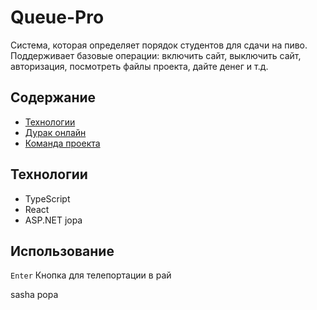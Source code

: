 # Queue-Pro
Система, которая определяет порядок студентов для сдачи на пиво. Поддерживает базовые операции: включить сайт, выключить сайт, авторизация, посмотреть файлы проекта, дайте денег и т.д.
## Содержание
- [Технологии](https://ih_tam_net)
- [Дурак онлайн](https://razlozhi.ru/durak)
- [Команда проекта](https://fsin.gov.ru/criminal/)
## Технологии
- TypeScript
- React
- ASP.NET jopa
## Использование
`Enter` Кнопка для телепортации в рай




















































sasha popa
